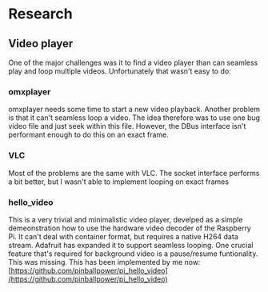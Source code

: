 # Research

## Video player

One of the major challenges was it to find a video player than can seamless play and loop multiple videos. Unfortunately that wasn't easy to do:

### omxplayer

omxplayer needs some time to start a new video playback. Another problem is that it can't seamless loop a video. 
The idea therefore was to use one bug video file and just seek within this file. However, the DBus interface isn't performant enough
to do this on an exact frame. 

### VLC

Most of the problems are the same with VLC. The socket interface performs a bit better, but I wasn't able to implement looping on exact frames

### hello_video

This is a very trivial and minimalistic video player, develped as a simple demeonstration how to use the hardware video decoder of the Raspberry Pi. 
It can't deal with container format, but requires a native H264 data stream. Adafruit has expanded it to support seamless looping.
One crucial feature that's required for background video is a pause/resume funtionality. This was missing. 
This has been implemented by me now: [https://github.com/pinballpower/pi_hello_video](https://github.com/pinballpower/pi_hello_video)

